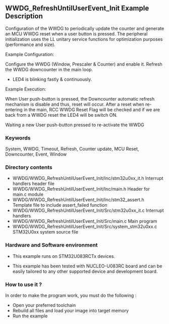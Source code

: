 ## <b>WWDG_RefreshUntilUserEvent_Init Example Description</b>

Configuration of the WWDG to periodically update the counter and
generate an MCU WWDG reset when a user button is pressed. The peripheral initialization
uses the LL unitary service functions for optimization purposes (performance and size).

Example Configuration:

Configure the WWDG (Window, Prescaler & Counter) and enable it.
Refresh the WWDG downcounter in the main loop.

 - LED4 is blinking fastly & continuously.

Example Execution:

When User push-button is pressed, the Downcounter automatic refresh mechanism is disable and thus, reset will occur.
After a reset when re-entering in the main, RCC WWDG Reset Flag will be checked and if we are back from a WWDG reset the LED4 will be switch ON.

Waiting a new User push-button pressed to re-activate the WWDG

### <b>Keywords</b>

System, WWDG, Timeout, Refresh, Counter update, MCU Reset, Downcounter, Event, Window

### <b>Directory contents</b>

  - WWDG/WWDG_RefreshUntilUserEvent_Init/Inc/stm32u0xx_it.h          Interrupt handlers header file
  - WWDG/WWDG_RefreshUntilUserEvent_Init/Inc/main.h                  Header for main.c module
  - WWDG/WWDG_RefreshUntilUserEvent_Init/Inc/stm32_assert.h          Template file to include assert_failed function
  - WWDG/WWDG_RefreshUntilUserEvent_Init/Src/stm32u0xx_it.c          Interrupt handlers
  - WWDG/WWDG_RefreshUntilUserEvent_Init/Src/main.c                  Main program
  - WWDG/WWDG_RefreshUntilUserEvent_Init/Src/system_stm32u0xx.c      STM32U0xx system source file

### <b>Hardware and Software environment</b>

  - This example runs on STM32U083RCTx devices.

  - This example has been tested with NUCLEO-U083RC board and can be
    easily tailored to any other supported device and development board.

### <b>How to use it ?</b>

In order to make the program work, you must do the following :

 - Open your preferred toolchain
 - Rebuild all files and load your image into target memory
 - Run the example

